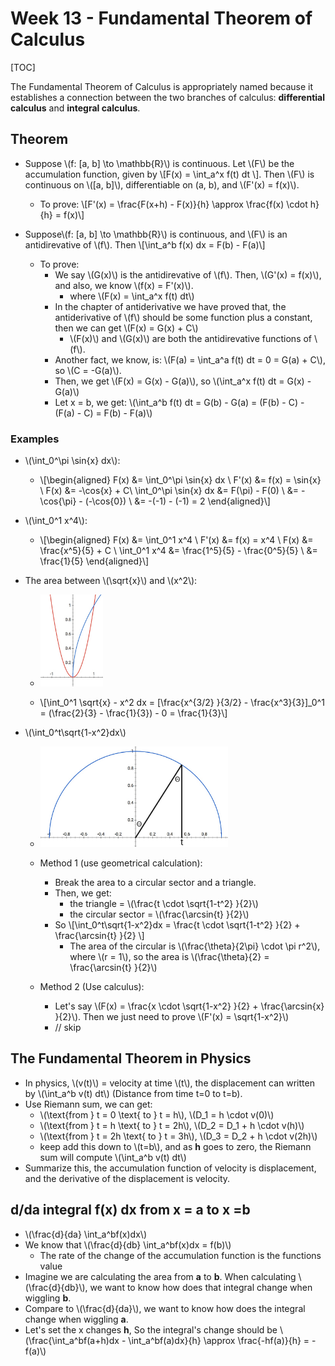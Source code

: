 # Week 13 - Fundamental Theorem of Calculus

[TOC]

The Fundamental Theorem of Calculus is appropriately named because it establishes a connection between the two branches of calculus: **differential calculus** and **integral calculus**.

## Theorem

* Suppose \\(f: [a, b] \to \mathbb{R}\\) is continuous. Let \\(F\\) be the accumulation function, given by \\[F(x) = \int_a^x f(t) dt \\]. Then \\(F\\) is continuous on \\([a, b]\\), differentiable on (a, b), and \\(F'(x) = f(x)\\).
    * To prove: \\[F'(x) = \frac{F(x+h) - F(x)}{h} \approx \frac{f(x) \cdot h}{h} = f(x)\\]

* Suppose\\(f: [a, b] \to \mathbb{R}\\) is continuous, and \\(F\\) is an antidirevative of \\(f\\). Then \\[\int_a^b f(x) dx = F(b) - F(a)\\]
    * To prove: 
        * We say \\(G(x)\\) is the antidirevative of \\(f\\). Then, \\(G'(x) = f(x)\\), and also, we know \\(f(x) = F'(x)\\).
            * where \\(F(x) = \int_a^x f(t) dt\\) 
        * In the chapter of antiderivative we have proved that, the antiderivative of \\(f\\) should be some function plus a constant, then we can get \\(F(x) = G(x) + C\\)
            * \\(F(x)\\) and \\(G(x)\\) are both the antidirevative functions of \\(f\\).
        * Another fact, we know, is: \\(F(a) = \int_a^a f(t) dt = 0 = G(a) + C\\), so \\(C = -G(a)\\).
        * Then, we get \\(F(x) = G(x) - G(a)\\), so \\(\int_a^x f(t) dt = G(x) - G(a)\\)
        * Let x = b, we get: \\(\int_a^b f(t) dt = G(b) - G(a) = (F(b) - C) - (F(a) - C) = F(b) - F(a)\\)

### Examples

* \\(\int_0^\pi \sin{x} dx\\):
    * \\[\begin{aligned}
        F(x) &= \int_0^\pi \sin{x} dx \\
        F'(x) &= f(x) = \sin{x} \\
        F(x) &= -\cos{x} + C\\
        \int_0^\pi \sin{x} dx &= F(\pi) - F(0) \\
        &= -\cos{\pi} - (-\cos{0}) \\
        &= -(-1) - (-1) = 2
        \end{aligned}\\]
* \\(\int_0^1 x^4\\):
    * \\[\begin{aligned}
        F(x) &= \int_0^1 x^4 \\
        F'(x) &= f(x) = x^4 \\
        F(x) &=  \frac{x^5}{5} + C \\
        \int_0^1 x^4 &= \frac{1^5}{5} - \frac{0^5}{5} \\
        &= \frac{1}{5}
        \end{aligned}\\]

* The area between \\(\sqrt{x}\\) and \\(x^2\\):
    * <img src="media/15133058435652.jpg" width=100 />

    * \\[\int_0^1 \sqrt{x} - x^2 dx = [\frac{x^{3/2} }{3/2} - \frac{x^3}{3}]_0^1 = (\frac{2}{3} - \frac{1}{3}) - 0 = \frac{1}{3}\\]


* \\(\int_0^t\sqrt{1-x^2}dx\\)
    * <img src="media/15133064708700.jpg" width=300 />
    * Method 1 (use geometrical calculation):
        * Break the area to a circular sector and a triangle.
        * Then, we get:
            * the triangle = \\(\frac{t \cdot \sqrt{1-t^2} }{2}\\)
            * the circular sector = \\(\frac{\arcsin{t} }{2}\\)
        * So \\[\int_0^t\sqrt{1-x^2}dx = \frac{t \cdot \sqrt{1-t^2} }{2} + \frac{\arcsin{t} }{2} \\]
            * The area of the circular is \\(\frac{\theta}{2\pi} \cdot \pi r^2\\), where \\(r = 1\\), so the area is \\(\frac{\theta}{2} = \frac{\arcsin{t} }{2}\\)

    * Method 2 (Use calculus):
        * Let's say \\(F(x) = \frac{x \cdot \sqrt{1-x^2} }{2} + \frac{\arcsin{x} }{2}\\). Then we just need to prove \\(F'(x) = \sqrt{1-x^2}\\)
        * // skip

## The Fundamental Theorem in Physics

* In physics, \\(v(t)\\) = velocity at time \\(t\\), the displacement can written by \\(\int_a^b v(t) dt\\) (Distance from time t=0 to t=b).
* Use Riemann sum, we can get:
    * \\(\text{from } t = 0 \text{ to } t = h\\), \\(D_1 = h \cdot v(0)\\)
    * \\(\text{from } t = h \text{ to } t = 2h\\), \\(D_2 = D_1 + h \cdot v(h)\\)
    * \\(\text{from } t = 2h \text{ to } t = 3h\\), \\(D_3 = D_2 + h \cdot v(2h)\\)
    * keep add this down to \\(t=b\\), and as **h** goes to zero, the Riemann sum will compute \\(\int_a^b v(t) dt\\)
* Summarize this, the accumulation function of velocity is displacement, and the derivative of the displacement is velocity.

## d/da integral f(x) dx from x = a to x =b

* \\(\frac{d}{da} \int_a^bf(x)dx\\)
* We know that \\(\frac{d}{db} \int_a^bf(x)dx = f(b)\\)
    * The rate of the change of the accumulation function is the functions value
* Imagine we are calculating the area from **a** to **b**. When calculating \\(\frac{d}{db}\\), we want to know how does that integral change when wiggling **b**.
* Compare to \\(\frac{d}{da}\\), we want to know how does the integral change when wiggling **a**.
* Let's set the x changes **h**, So the integral's change should be \\(\frac{\int_a^bf(a+h)dx - \int_a^bf(a)dx}{h} \approx \frac{-hf(a)}{h} = -f(a)\\)


